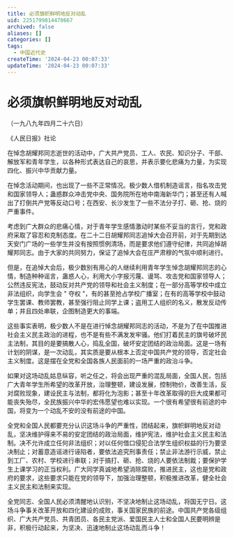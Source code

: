 ```yaml
---
title: 必须旗帜鲜明地反对动乱
uid: 2251799814470667
archived: false
aliases: []
categories: []
tags:
  - 中国近代史
createTime: '2024-04-23 00:07:33'
updateTime: '2024-04-23 00:07:33'
---
```


# 必须旗帜鲜明地反对动乱

（一九八九年四月二十六日）

《人民日报》社论

在悼念胡耀邦同志逝世的活动中，广大共产党员、工人、农民、知识分子、干部、解放军和青年学生，以各种形式表达自己的哀思，并表示要化悲痛为力量，为实现四化、振兴中华贡献力量。

在悼念活动期间，也出现了一些不正常情况。极少数人借机制造谣言，指名攻击党和国家领导人；蛊惑群众冲击党中央、国务院所在地中南海新华门；甚至还有人喊出了打倒共产党等反动口号；在西安、长沙发生了一些不法分子打、砸、抢、烧的严重事件。

考虑到广大群众的悲痛心情，对于青年学生感情激动时某些不妥当的言行，党和政府采取了容忍和克制态度。在二十二日胡耀邦同志追悼大会召开前，对于先期到达天安门广场的一些学生并没有按照惯例清场，而是要求他们遵守纪律，共同追悼胡耀邦同志。由于大家的共同努力，保证了追悼大会在庄严肃穆的气氛中顺利进行。

但是，在追悼大会后，极少数别有用心的人继续利用青年学生悼念胡耀邦同志的心情，制造种种谣言，蛊惑人心，利用大小字报污蔑、谩骂、攻击党和国家领导人；公然违反宪法，鼓动反对共产党的领导和社会主义制度；在一部分高等学校中成立非法组织，向学生会 " 夺权 "，有的甚至抢占学校广播室；在有的高等学校中鼓动学生罢课、教师罢教，甚至强行阻止同学上课；盗用工人组织的名义，散发反动传单；并且四处串联，企图制造更大的事端。

这些事实表明，极少数人不是在进行悼念胡耀邦同志的活动，不是为了在中国推进社会主义民主政治的进程，也不是有些不满发发牢骚。他们打着民主的旗号破坏民主法制，其目的是要搞散人心，捣乱全国，破坏安定团结的政治局面。这是一场有计划的阴谋，是一次动乱，其实质是要从根本上否定中国共产党的领导，否定社会主义制度。这是摆在全党和全国各族人民面前的一场严重的政治斗争。

如果对这场动乱姑息纵容，听之任之，将会出现严重的混乱局面，全国人民，包括广大青年学生所希望的改革开放，治理整顿，建设发展，控制物价，改善生活，反对腐败现象，建设民主与法制，都将化为泡影；甚至十年改革取得的巨大成果都可能丧失殆尽，全民族振兴中华的宏伟愿望也难以实现。一个很有希望很有前途的中国，将变为一个动乱不安的没有前途的中国。

全党和全国人民都要充分认识这场斗争的严重性，团结起来，旗帜鲜明地反对动乱，坚决维护得来不易的安定团结的政治局面，维护宪法，维护社会主义民主和法制。决不允许成立任何非法组织；对以任何借口侵犯合法学生组织权益的行为要坚决制止；对蓄意造谣进行诬陷者，要依法追究刑事责任；禁止非法游行示威，禁止到工厂、农村、学校进行串联；对于搞打、砸、抢、烧的人要依法制裁；要保护学生上课学习的正当权利。广大同学真诚地希望消除腐败，推进民主，这也是党和政府的要求，这些要求只能在党的领导下，加强治理整顿，积极推进改革，健全社会主义民主和法制来实现。

全党同志、全国人民必须清醒地认识别，不坚决地制止这场动乱，将国无宁日。这场斗争事关改革开放和四化建设的成败，事关国家民族的前途。中国共产党各级组织、广大共产党员、共青团员、各民主党派、爱国民主人士和全国人民要明辨是非，积极行动起来，为坚决、迅速地制止这场动乱而斗争！
